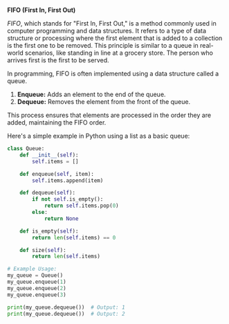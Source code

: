**FIFO (First In, First Out)**

*FIFO*, which stands for "First In, First Out," is a method commonly used in computer programming and data structures. It refers to a type of data structure or processing where the first element that is added to a collection is the first one to be removed. This principle is similar to a queue in real-world scenarios, like standing in line at a grocery store. The person who arrives first is the first to be served.

In programming, FIFO is often implemented using a data structure called a queue.

1. **Enqueue:** Adds an element to the end of the queue.
2. **Dequeue:** Removes the element from the front of the queue.

This process ensures that elements are processed in the order they are added, maintaining the FIFO order.

Here's a simple example in Python using a list as a basic queue:

```python
class Queue:
    def __init__(self):
        self.items = []

    def enqueue(self, item):
        self.items.append(item)

    def dequeue(self):
        if not self.is_empty():
            return self.items.pop(0)
        else:
            return None

    def is_empty(self):
        return len(self.items) == 0

    def size(self):
        return len(self.items)

# Example Usage:
my_queue = Queue()
my_queue.enqueue(1)
my_queue.enqueue(2)
my_queue.enqueue(3)

print(my_queue.dequeue())  # Output: 1
print(my_queue.dequeue())  # Output: 2
